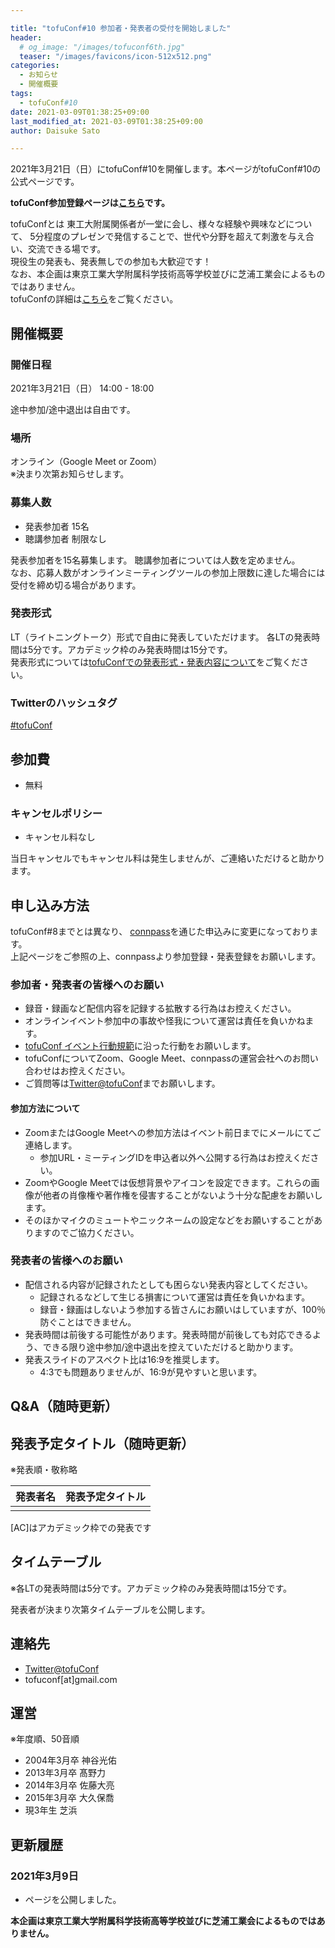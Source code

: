 ```yaml
---

title: "tofuConf#10 参加者・発表者の受付を開始しました"
header:
  # og_image: "/images/tofuconf6th.jpg"
  teaser: "/images/favicons/icon-512x512.png"
categories: 
  - お知らせ
  - 開催概要
tags:
  - tofuConf#10
date: 2021-03-09T01:38:25+09:00
last_modified_at: 2021-03-09T01:38:25+09:00
author: Daisuke Sato

---
```


2021年3月21日（日）にtofuConf#10を開催します。本ページがtofuConf#10の公式ページです。  

<!-- ![](/images/tofuconf9th.jpg){:alt="tofuConf#9"} -->

__tofuConf参加登録ページは[こちら](https://tofuconf.connpass.com/event/)です。__

tofuConfとは
東工大附属関係者が一堂に会し、様々な経験や興味などについて、
5分程度のプレゼンで発信することで、世代や分野を超えて刺激を与え合い、交流できる場です。  
現役生の発表も、発表無しでの参加も大歓迎です！  
なお、本企画は東京工業大学附属科学技術高等学校並びに芝浦工業会によるものではありません。  
tofuConfの詳細は[こちら](/about/)をご覧ください。


## 開催概要

### 開催日程

2021年3月21日（日） 14:00 - 18:00

途中参加/途中退出は自由です。

### 場所

オンライン（Google Meet or Zoom）  
※決まり次第お知らせします。

### 募集人数

* 発表参加者 15名
* 聴講参加者 制限なし

発表参加者を15名募集します。
聴講参加者については人数を定めません。  
なお、応募人数がオンラインミーティングツールの参加上限数に達した場合には受付を締め切る場合があります。

<h3 id="presentationformat">発表形式</h3>

LT（ライトニングトーク）形式で自由に発表していただけます。
各LTの発表時間は5分です。アカデミック枠のみ発表時間は15分です。  
発表形式については[tofuConfでの発表形式・発表内容について](/about/presentation/)をご覧ください。  

### Twitterのハッシュタグ

[#tofuConf](https://twitter.com/hashtag/tofuConf)

## 参加費

* 無料

### キャンセルポリシー

* キャンセル料なし

当日キャンセルでもキャンセル料は発生しませんが、ご連絡いただけると助かります。

## 申し込み方法

tofuConf#8までとは異なり、
[connpass](https://tofuconf.connpass.com/event)を通じた申込みに変更になっております。  
上記ページをご参照の上、connpassより参加登録・発表登録をお願いします。


### 参加者・発表者の皆様へのお願い

* 録音・録画など配信内容を記録する拡散する行為はお控えください。
* オンラインイベント参加中の事故や怪我について運営は責任を負いかねます。
* [tofuConf イベント行動規範](/conduct/)に沿った行動をお願いします。
* tofuConfについてZoom、Google Meet、connpassの運営会社へのお問い合わせはお控えください。
* ご質問等は[Twitter@tofuConf](https://twitter.com/tofuConf)までお願いします。

#### 参加方法について

* ZoomまたはGoogle Meetへの参加方法はイベント前日までにメールにてご連絡します。
  * 参加URL・ミーティングIDを申込者以外へ公開する行為はお控えください。
* ZoomやGoogle Meetでは仮想背景やアイコンを設定できます。これらの画像が他者の肖像権や著作権を侵害することがないよう十分な配慮をお願いします。
* そのほかマイクのミュートやニックネームの設定などをお願いすることがありますのでご協力ください。

### 発表者の皆様へのお願い

* 配信される内容が記録されたとしても困らない発表内容としてください。
  * 記録されるなどして生じる損害について運営は責任を負いかねます。
  * 録音・録画はしないよう参加する皆さんにお願いはしていますが、100％防ぐことはできません。
* 発表時間は前後する可能性があります。発表時間が前後しても対応できるよう、できる限り途中参加/途中退出を控えていただけると助かります。
* 発表スライドのアスペクト比は16:9を推奨します。
  * 4:3でも問題ありませんが、16:9が見やすいと思います。

## Q&A（随時更新）

## 発表予定タイトル（随時更新）

※発表順・敬称略

| 発表者名 | 発表予定タイトル |
|:--------:|:----------------------:|
|||

[AC]はアカデミック枠での発表です

## タイムテーブル

※各LTの発表時間は5分です。アカデミック枠のみ発表時間は15分です。

発表者が決まり次第タイムテーブルを公開します。

## 連絡先

* [Twitter@tofuConf](https://twitter.com/tofuConf)
* tofuconf[at]gmail.com

## 運営

※年度順、50音順

* 2004年3月卒 神谷光佑
* 2013年3月卒 髙野力
* 2014年3月卒 佐藤大亮
* 2015年3月卒 大久保喬
* 現3年生 芝浜


## 更新履歴

### 2021年3月9日

* ページを公開しました。



__本企画は東京工業大学附属科学技術高等学校並びに芝浦工業会によるものではありません。__
